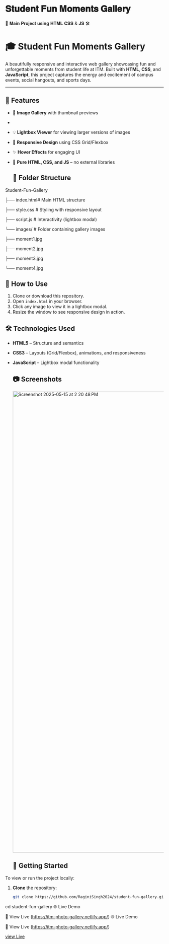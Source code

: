  # 𝐒𝐭𝐮𝐝𝐞𝐧𝐭 𝐅𝐮𝐧 𝐌𝐨𝐦𝐞𝐧𝐭𝐬 𝐆𝐚𝐥𝐥𝐞𝐫𝐲
 
🚀 𝐌𝐚𝐢𝐧 𝐏𝐫𝐨𝐣𝐞𝐜𝐭 𝐮𝐬𝐢𝐧𝐠 𝐇𝐓𝐌𝐋 𝐂𝐒𝐒 &  𝐉𝐒 🛠️

# 🎓 Student Fun Moments Gallery

A beautifully responsive and interactive web gallery showcasing fun and unforgettable moments from student life at ITM. Built with **HTML**, **CSS**, and **JavaScript**, this project captures the energy and excitement of campus events, social hangouts, and sports days.

---

## 🌟 Features

- 📸 **Image Gallery** with thumbnail previews
- 
- 💡 **Lightbox Viewer** for viewing larger versions of images
  
- 📱 **Responsive Design** using CSS Grid/Flexbox
  
- ✨ **Hover Effects** for engaging UI
  
- 🧠 **Pure HTML, CSS, and JS** – no external libraries

  ## 📂 Folder Structure

Student-Fun-Gallery
  
├── index.html# Main HTML structure

├── style.css # Styling with responsive layout

├── script.js # Interactivity (lightbox modal)

└── images/ # Folder containing gallery images

├── moment1.jpg

├── moment2.jpg

├── moment3.jpg

└── moment4.jpg

## 🚀 How to Use

1. Clone or download this repository.
2. Open `index.html` in your browser.
3. Click any image to view it in a lightbox modal.
4. Resize the window to see responsive design in action.

## 🛠️ Technologies Used

- **HTML5** – Structure and semantics
- **CSS3** – Layouts (Grid/Flexbox), animations, and responsiveness
- **JavaScript** – Lightbox modal functionality

  ## 📷 Screenshots
  
  <img width="1467" alt="Screenshot 2025-05-15 at 2 20 48 PM" src="https://github.com/user-attachments/assets/d35e2191-1791-4437-b2b8-11c5127aecc3" />

  

  ## 🚀 Getting Started

To view or run the project locally:


1. **Clone** the repository:
   ```bash
   git clone https://github.com/RaginiSingh2024/student-fun-gallery.git
   
cd student-fun-gallery 🌐 Live Demo

🔗 View Live
(https://itm-photo-gallery.netlify.app/) 🌐 Live Demo

🔗 View Live
(https://itm-photo-gallery.netlify.app/)


[view Live](https://itm-photo-gallery.netlify.app/)
 
